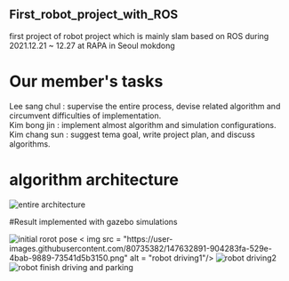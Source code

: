 ## First_robot_project_with_ROS
first project of robot project which is mainly slam based on ROS during 2021.12.21 ~ 12.27 at RAPA in Seoul mokdong  

# Our member's tasks  
Lee sang chul : supervise the entire process, devise related algorithm and circumvent difficulties of implementation.  
Kim bong jin : implement almost algorithm and simulation configurations.  
Kim chang sun : suggest tema goal, write project plan, and discuss algorithms.  

# algorithm architecture
<img src="https://user-images.githubusercontent.com/80735382/147632591-0f21271a-604e-4213-97fa-4554c944f89d.png" alt="entire architecture"/>
 

#Result implemented with gazebo simulations

 <img src = "https://user-images.githubusercontent.com/80735382/147632831-a8b1f007-a4e5-4a46-8a49-0ffbcc2c878c.png" alt = "initial rorot pose"/>
< img src = "https://user-images.githubusercontent.com/80735382/147632891-904283fa-529e-4bab-9889-73541d5b3150.png" alt = "robot driving1"/>
<img src = "https://user-images.githubusercontent.com/80735382/147632922-41e3c229-dd5b-4327-9608-910bade3bfac.png" alt="robot driving2"/>
<img src = "https://user-images.githubusercontent.com/80735382/147632962-1da4d1de-f368-4fd6-b12e-ab626bf023f3.png" alt= "robot finish driving and parking"/>
     
 





